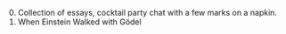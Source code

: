 0. Collection of essays, cocktail party chat with a few marks on a
   napkin.
1. When Einstein Walked with Gödel
   